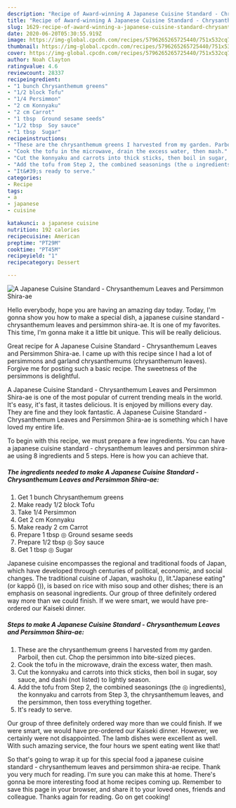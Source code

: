 ```yaml
---
description: "Recipe of Award-winning A Japanese Cuisine Standard - Chrysanthemum Leaves and Persimmon Shira-ae"
title: "Recipe of Award-winning A Japanese Cuisine Standard - Chrysanthemum Leaves and Persimmon Shira-ae"
slug: 1629-recipe-of-award-winning-a-japanese-cuisine-standard-chrysanthemum-leaves-and-persimmon-shira-ae
date: 2020-06-20T05:30:55.919Z
image: https://img-global.cpcdn.com/recipes/5796265265725440/751x532cq70/a-japanese-cuisine-standard-chrysanthemum-leaves-and-persimmon-shira-ae-recipe-main-photo.jpg
thumbnail: https://img-global.cpcdn.com/recipes/5796265265725440/751x532cq70/a-japanese-cuisine-standard-chrysanthemum-leaves-and-persimmon-shira-ae-recipe-main-photo.jpg
cover: https://img-global.cpcdn.com/recipes/5796265265725440/751x532cq70/a-japanese-cuisine-standard-chrysanthemum-leaves-and-persimmon-shira-ae-recipe-main-photo.jpg
author: Noah Clayton
ratingvalue: 4.6
reviewcount: 28337
recipeingredient:
- "1 bunch Chrysanthemum greens"
- "1/2 block Tofu"
- "1/4 Persimmon"
- "2 cm Konnyaku"
- "2 cm Carrot"
- "1 tbsp  Ground sesame seeds"
- "1/2 tbsp  Soy sauce"
- "1 tbsp  Sugar"
recipeinstructions:
- "These are the chrysanthemum greens I harvested from my garden. Parboil, then cut. Chop the persimmon into bite-sized pieces."
- "Cook the tofu in the microwave, drain the excess water, then mash."
- "Cut the konnyaku and carrots into thick sticks, then boil in sugar, soy sauce, and dashi (not listed) to lightly season."
- "Add the tofu from Step 2, the combined seasonings (the ◎ ingredients), the konnyaku and carrots from Step 3, the chrysanthemum leaves, and the persimmon, then toss everything together."
- "It&#39;s ready to serve."
categories:
- Recipe
tags:
- a
- japanese
- cuisine

katakunci: a japanese cuisine 
nutrition: 192 calories
recipecuisine: American
preptime: "PT29M"
cooktime: "PT45M"
recipeyield: "1"
recipecategory: Dessert

---
```



![A Japanese Cuisine Standard - Chrysanthemum Leaves and Persimmon Shira-ae](https://img-global.cpcdn.com/recipes/5796265265725440/751x532cq70/a-japanese-cuisine-standard-chrysanthemum-leaves-and-persimmon-shira-ae-recipe-main-photo.jpg)

Hello everybody, hope you are having an amazing day today. Today, I'm gonna show you how to make a special dish, a japanese cuisine standard - chrysanthemum leaves and persimmon shira-ae. It is one of my favorites. This time, I'm gonna make it a little bit unique. This will be really delicious.

Great recipe for A Japanese Cuisine Standard - Chrysanthemum Leaves and Persimmon Shira-ae. I came up with this recipe since I had a lot of persimmons and garland chrysanthemums (chrysanthemum leaves). Forgive me for posting such a basic recipe. The sweetness of the persimmons is delightful.

A Japanese Cuisine Standard - Chrysanthemum Leaves and Persimmon Shira-ae is one of the most popular of current trending meals in the world. It's easy, it's fast, it tastes delicious. It is enjoyed by millions every day. They are fine and they look fantastic. A Japanese Cuisine Standard - Chrysanthemum Leaves and Persimmon Shira-ae is something which I have loved my entire life.


To begin with this recipe, we must prepare a few ingredients. You can have a japanese cuisine standard - chrysanthemum leaves and persimmon shira-ae using 8 ingredients and 5 steps. Here is how you can achieve that.

<!--inarticleads1-->

##### The ingredients needed to make A Japanese Cuisine Standard - Chrysanthemum Leaves and Persimmon Shira-ae:

1. Get 1 bunch Chrysanthemum greens
1. Make ready 1/2 block Tofu
1. Take 1/4 Persimmon
1. Get 2 cm Konnyaku
1. Make ready 2 cm Carrot
1. Prepare 1 tbsp ◎ Ground sesame seeds
1. Prepare 1/2 tbsp ◎ Soy sauce
1. Get 1 tbsp ◎ Sugar


Japanese cuisine encompasses the regional and traditional foods of Japan, which have developed through centuries of political, economic, and social changes. The traditional cuisine of Japan, washoku (), lit.&#34;Japanese eating&#34; (or kappō ()), is based on rice with miso soup and other dishes; there is an emphasis on seasonal ingredients. Our group of three definitely ordered way more than we could finish. If we were smart, we would have pre-ordered our Kaiseki dinner. 

<!--inarticleads2-->

##### Steps to make A Japanese Cuisine Standard - Chrysanthemum Leaves and Persimmon Shira-ae:

1. These are the chrysanthemum greens I harvested from my garden. Parboil, then cut. Chop the persimmon into bite-sized pieces.
1. Cook the tofu in the microwave, drain the excess water, then mash.
1. Cut the konnyaku and carrots into thick sticks, then boil in sugar, soy sauce, and dashi (not listed) to lightly season.
1. Add the tofu from Step 2, the combined seasonings (the ◎ ingredients), the konnyaku and carrots from Step 3, the chrysanthemum leaves, and the persimmon, then toss everything together.
1. It&#39;s ready to serve.


Our group of three definitely ordered way more than we could finish. If we were smart, we would have pre-ordered our Kaiseki dinner. However, we certainly were not disappointed. The lamb dishes were excellent as well. With such amazing service, the four hours we spent eating went like that! 

So that's going to wrap it up for this special food a japanese cuisine standard - chrysanthemum leaves and persimmon shira-ae recipe. Thank you very much for reading. I'm sure you can make this at home. There's gonna be more interesting food at home recipes coming up. Remember to save this page in your browser, and share it to your loved ones, friends and colleague. Thanks again for reading. Go on get cooking!
